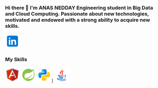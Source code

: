 ### Hi there 👋  I'm ANAS NEDDAY Engineering student in Big Data and Cloud Computing. Passionate about new technologies, motivated and endowed with a strong ability to acquire new skills.


[![LinkedIn](linkedin.png)](https://www.linkedin.com/in/anas-nedday-944562234/)<br>



### My Skills 

![Angular](Angular.png)  ![Spring](SpringBoot.png) ![Python](Python.png)]  ![Java](Java.png)
<!--
**AnasNedday/AnasNedday** is a ✨ _special_ ✨ repository because its `README.md` (this file) appears on your GitHub profile.

Here are some ideas to get you started:

- 🔭 I’m currently working on ...
- 🌱 I’m currently learning ...
- 👯 I’m looking to collaborate on ...
- 🤔 I’m looking for help with ...
- 💬 Ask me about ...
- 📫 How to reach me: ...
- 😄 Pronouns: ...
- ⚡ Fun fact: ...
-->
